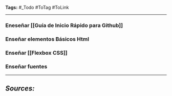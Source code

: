 **Tags:** #_Todo
#ToTag #ToLink 
- - -
### Eneseñar [[Guía de Inicio Rápido para Github]]
### Enseñar elementos Básicos Html
### Enseñar [[Flexbox CSS]]

### Enseñar fuentes


- - - 
## ***Sources:***